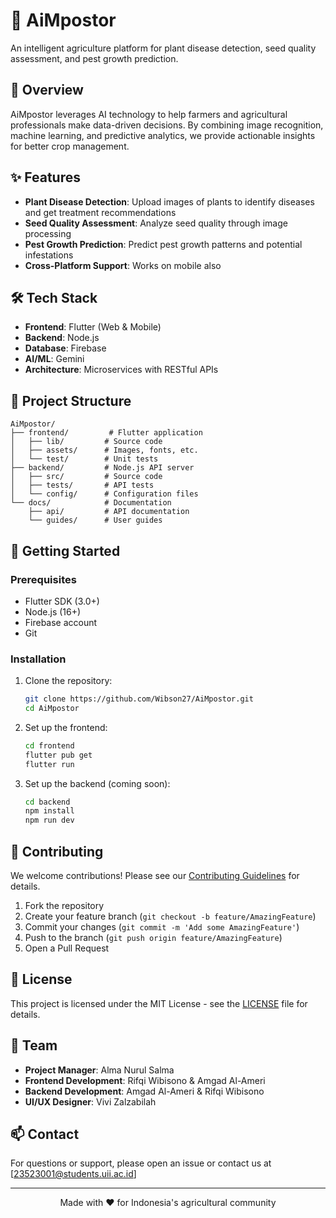 # 🌱 AiMpostor

An intelligent agriculture platform for plant disease detection, seed quality assessment, and pest growth prediction.

## 🚀 Overview

AiMpostor leverages AI technology to help farmers and agricultural professionals make data-driven decisions. By combining image recognition, machine learning, and predictive analytics, we provide actionable insights for better crop management.

## ✨ Features

- **Plant Disease Detection**: Upload images of plants to identify diseases and get treatment recommendations
- **Seed Quality Assessment**: Analyze seed quality through image processing
- **Pest Growth Prediction**: Predict pest growth patterns and potential infestations
- **Cross-Platform Support**: Works on mobile also

## 🛠️ Tech Stack

- **Frontend**: Flutter (Web & Mobile)
- **Backend**: Node.js
- **Database**: Firebase
- **AI/ML**: Gemini
- **Architecture**: Microservices with RESTful APIs

## 📁 Project Structure

```
AiMpostor/
├── frontend/         # Flutter application
│   ├── lib/         # Source code
│   ├── assets/      # Images, fonts, etc.
│   └── test/        # Unit tests
├── backend/         # Node.js API server
│   ├── src/         # Source code
│   ├── tests/       # API tests
│   └── config/      # Configuration files
└── docs/            # Documentation
    ├── api/         # API documentation
    └── guides/      # User guides
```

## 🏁 Getting Started

### Prerequisites

- Flutter SDK (3.0+)
- Node.js (16+)
- Firebase account
- Git

### Installation

1. Clone the repository:
   ```bash
   git clone https://github.com/Wibson27/AiMpostor.git
   cd AiMpostor
   ```

2. Set up the frontend:
   ```bash
   cd frontend
   flutter pub get
   flutter run
   ```

3. Set up the backend (coming soon):
   ```bash
   cd backend
   npm install
   npm run dev
   ```

## 🤝 Contributing

We welcome contributions! Please see our [Contributing Guidelines](docs/CONTRIBUTING.md) for details.

1. Fork the repository
2. Create your feature branch (`git checkout -b feature/AmazingFeature`)
3. Commit your changes (`git commit -m 'Add some AmazingFeature'`)
4. Push to the branch (`git push origin feature/AmazingFeature`)
5. Open a Pull Request

## 📝 License

This project is licensed under the MIT License - see the [LICENSE](LICENSE) file for details.

## 👥 Team

- **Project Manager**: Alma Nurul Salma
- **Frontend Development**: Rifqi Wibisono & Amgad Al-Ameri
- **Backend Development**: Amgad Al-Ameri & Rifqi Wibisono
- **UI/UX Designer**: Vivi Zalzabilah

## 📫 Contact

For questions or support, please open an issue or contact us at [23523001@students.uii.ac.id]

---

<p align="center">Made with ❤️ for Indonesia's agricultural community</p>